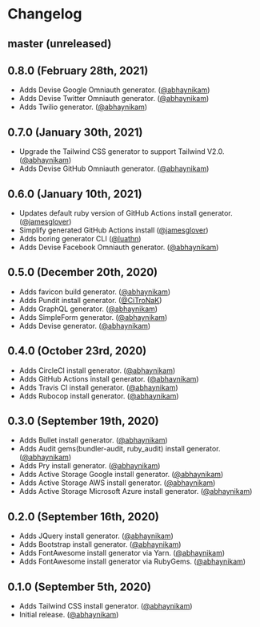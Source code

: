 # Changelog

## master (unreleased)

## 0.8.0 (February 28th, 2021)
* Adds Devise Google Omniauth generator. ([@abhaynikam][])
* Adds Devise Twitter Omniauth generator. ([@abhaynikam][])
* Adds Twilio generator. ([@abhaynikam][])

## 0.7.0 (January 30th, 2021)
* Upgrade the Tailwind CSS generator to support Tailwind V2.0. ([@abhaynikam][])
* Adds Devise GitHub Omniauth generator. ([@abhaynikam][])

## 0.6.0 (January 10th, 2021)
* Updates default ruby version of GitHub Actions install generator. ([@jamesglover][])
* Simplify generated GitHub Actions install ([@jamesglover][])
* Adds boring generator CLI ([@luathn][])
* Adds Devise Facebook Omniauth generator. ([@abhaynikam][])

## 0.5.0 (December 20th, 2020)
* Adds favicon build generator. ([@abhaynikam][])
* Adds Pundit install generator. ([@CiTroNaK][])
* Adds GraphQL generator. ([@abhaynikam][])
* Adds SimpleForm generator. ([@abhaynikam][])
* Adds Devise generator. ([@abhaynikam][])

## 0.4.0 (October 23rd, 2020)
* Adds CircleCI install generator. ([@abhaynikam][])
* Adds GitHub Actions install generator. ([@abhaynikam][])
* Adds Travis CI install generator. ([@abhaynikam][])
* Adds Rubocop install generator. ([@abhaynikam][])

## 0.3.0 (September 19th, 2020)
* Adds Bullet install generator. ([@abhaynikam][])
* Adds Audit gems(bundler-audit, ruby_audit) install generator. ([@abhaynikam][])
* Adds Pry install generator. ([@abhaynikam][])
* Adds Active Storage Google install generator. ([@abhaynikam][])
* Adds Active Storage AWS install generator. ([@abhaynikam][])
* Adds Active Storage Microsoft Azure install generator. ([@abhaynikam][])

## 0.2.0 (September 16th, 2020)
* Adds JQuery install generator. ([@abhaynikam][])
* Adds Bootstrap install generator. ([@abhaynikam][])
* Adds FontAwesome install generator via Yarn. ([@abhaynikam][])
* Adds FontAwesome install generator via RubyGems. ([@abhaynikam][])

## 0.1.0 (September 5th, 2020)

* Adds Tailwind CSS install generator. ([@abhaynikam][])
* Initial release. ([@abhaynikam][])

[@abhaynikam]: https://github.com/abhaynikam
[@CiTroNaK]: https://github.com/CiTroNaK
[@jamesglover]: https://github.com/JamesGlover
[@luathn]: https://github.com/luathn
